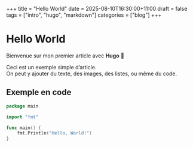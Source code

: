 +++
title = "Hello World"
date = 2025-08-10T16:30:00+11:00
draft = false
tags = ["intro", "hugo", "markdown"]
categories = ["blog"]
+++

# Hello World

Bienvenue sur mon premier article avec **Hugo** 🎉

Ceci est un exemple simple d’article.  
On peut y ajouter du texte, des images, des listes, ou même du code.

## Exemple en code

```go
package main

import "fmt"

func main() {
    fmt.Println("Hello, World!")
}
